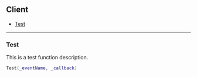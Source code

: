## Client

- [Test](#test)

---

### Test
This is a test function description.

```lua
Test(_eventName, _callback)
```
